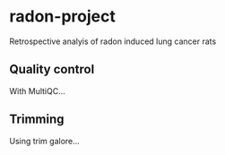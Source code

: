 # radon-project
Retrospective analyis of radon induced lung cancer rats



## Quality control
With MultiQC...

## Trimming
Using trim galore...
